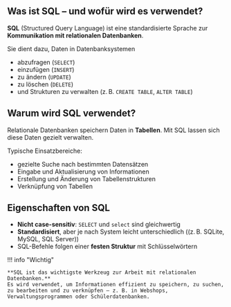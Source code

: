 ## Was ist SQL – und wofür wird es verwendet?

**SQL** (Structured Query Language) ist eine standardisierte Sprache zur **Kommunikation mit relationalen Datenbanken**.

Sie dient dazu, Daten in Datenbanksystemen

- abzufragen (`SELECT`)
- einzufügen (`INSERT`)
- zu ändern (`UPDATE`)
- zu löschen (`DELETE`)
- und Strukturen zu verwalten (z. B. `CREATE TABLE`, `ALTER TABLE`)


## Warum wird SQL verwendet?

Relationale Datenbanken speichern Daten in **Tabellen**. Mit SQL lassen sich diese Daten gezielt verwalten.

Typische Einsatzbereiche:

- gezielte Suche nach bestimmten Datensätzen  
- Eingabe und Aktualisierung von Informationen  
- Erstellung und Änderung von Tabellenstrukturen  
- Verknüpfung von Tabellen

## Eigenschaften von SQL

- **Nicht case-sensitiv**: `SELECT` und `select` sind gleichwertig
- **Standardisiert**, aber je nach System leicht unterschiedlich ((z. B. SQLite, MySQL, SQL Server))
- SQL-Befehle folgen einer **festen Struktur** mit Schlüsselwörtern

!!! info "Wichtig"

    **SQL ist das wichtigste Werkzeug zur Arbeit mit relationalen Datenbanken.**
    Es wird verwendet, um Informationen effizient zu speichern, zu suchen, zu bearbeiten und zu verknüpfen – z. B. in Webshops, Verwaltungsprogrammen oder Schülerdatenbanken.

